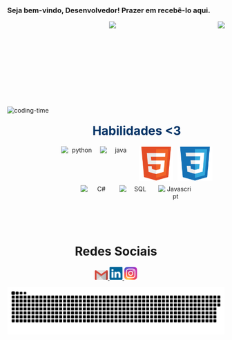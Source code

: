 ### Seja bem-vindo, Desenvolvedor! Prazer em recebê-lo aqui.

<div align="center">
  <img height="180em" src="https://github-readme-stats.vercel.app/api?username=erkbritto&show_icons=true&theme=blue_navy&include_all_commits=true&count_private=true"/>
  <img align="right" height="180em" src="https://github-readme-stats.vercel.app/api/top-langs/?username=erkbritto&layout=compact&langs_count=16&theme=great-gatsby"/>
</div>
<br>

<div align="center"> 
  <div style="display: inline-block; text-align: center;">
    <br>
    <img align="left" height="250" alt="coding-time" src="tec.gif">
    <h1 style="color: #003366;">Habilidades <3</h1>
    <div style="display: flex; justify-content: center; flex-wrap: wrap; gap: 10px;">
      <img height="80" width="80" alt="python" src="https://github.com/user-attachments/assets/fc9f7ebd-00bd-4fe7-ba1c-8d40cfaeb586">
      <img height="80" width="80" alt="java" src="https://github.com/user-attachments/assets/22eaf839-9592-4002-889f-681be11a473d">
      <img height="80" width="80" alt="html-icon" src="https://raw.githubusercontent.com/devicons/devicon/master/icons/html5/html5-original.svg">
      <img height="80" width="80" alt="css-icon" src="https://raw.githubusercontent.com/devicons/devicon/master/icons/css3/css3-original.svg">
      <img height="80" width="80" alt="C#" src="https://github.com/user-attachments/assets/a6a09c2e-cf28-48b5-82b9-05d591bba345">
      <img height="80" width="80" alt="SQL" src="https://github.com/user-attachments/assets/5b9e1bea-6eee-4a7f-b897-f429c31c16d7">
      <img height="80" width="80" alt="Javascript" src="https://github.com/user-attachments/assets/24292e27-9f89-4f7c-8823-28f62f6980f2">
    </div>
  </div>
</div>
<br>

<h1 align="center">Redes Sociais</h1>
<div align="center">
  <a href="mailto:erickbritto060@gmail.com">
    <img width="30" src="gmail.svg" alt="Gmail">
  </a>
  <a href="https://www.linkedin.com/in/erkbritto/">
    <img width="30" src="linkedin.svg" alt="LinkedIn">
  </a>
  <a href="https://www.instagram.com/erkbritto/">
    <img width="30" src="instagram.png" alt="Instagram">
  </a>
</div>

![GitHub Snake](https://github.com/erkbritto/erkbritto/raw/main/github-contribution-grid-snake.svg)
